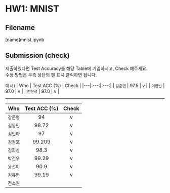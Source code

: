 # HW1: MNIST

## Filename
[name]mnist.ipynb

## Submission (check)
제출하였다면 Test Accuracy를 해당 Table에 기입하시고, Check 해주세요.  
수정 방법은 우측 상단의 펜 표시 클릭하면 됩니다.  

예시)
| Who | Test ACC (%) | Check |
|---|:---:|:---:|
| `김준엽` | 97.5 | v |
| `이한빈` | 97.0 | v |
| `전현성` | 97.0 | v |

---
| Who | Test ACC (%) | Check |
|---|:---:|:---:|
| `강준형` | 94 | v |
| `김동민` | 98.72 | v |
| `김민하` | 97 | v |
| `김정호` | 99.209 | v |
| `김희성` | 98.3 | v |
| `박건우` | 99.29 | v |
| `윤선이` | 90.9  | v |
| `김유현` | 99.19 | v |
| `전소원` |  |  |
